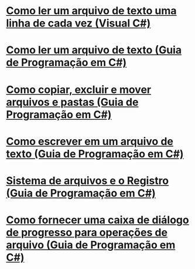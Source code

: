 # [Como ler um arquivo de texto uma linha de cada vez (Visual C#)](how-to-read-a-text-file-one-line-at-a-time.md)
# [Como ler um arquivo de texto (Guia de Programação em C#)](how-to-read-from-a-text-file.md)
# [Como copiar, excluir e mover arquivos e pastas (Guia de Programação em C#)](how-to-copy-delete-and-move-files-and-folders.md)
# [Como escrever em um arquivo de texto (Guia de Programação em C#)](how-to-write-to-a-text-file.md)
# [Sistema de arquivos e o Registro (Guia de Programação em C#)](file-system-and-the-registry.md)
# [Como fornecer uma caixa de diálogo de progresso para operações de arquivo (Guia de Programação em C#)](how-to-provide-a-progress-dialog-box-for-file-operations.md)
